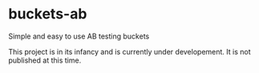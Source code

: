 # buckets-ab
Simple and easy to use AB testing buckets

This project is in its infancy and is currently under developement. It is not published at this time.
